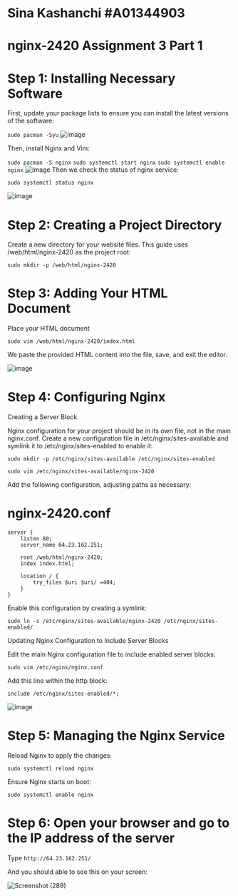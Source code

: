 # Sina Kashanchi #A01344903
# nginx-2420 Assignment 3 Part 1

# Step 1: Installing Necessary Software

First, update your package lists to ensure you can install the latest versions of the software:


`sudo pacman -Syu`
![image](https://github.com/Sina-Kashanchi/nginx-2420/assets/148367803/918c993d-e1d4-4f49-b3da-4d34602d1e02)


Then, install Nginx and Vim:


`sudo pacman -S nginx`
`sudo systemctl start nginx`
`sudo systemctl enable nginx`
![image](https://github.com/Sina-Kashanchi/nginx-2420/assets/148367803/540c191e-1749-4d31-9ead-9c424a4bc15d)
Then we check the status of nginx service:

`sudo systemctl status nginx`

![image](https://github.com/Sina-Kashanchi/nginx-2420/assets/148367803/2fa2380a-3c0f-49d7-a435-bb8d1744405a)


# Step 2: Creating a Project Directory

Create a new directory for your website files. This guide uses /web/html/nginx-2420 as the project root:

`sudo mkdir -p /web/html/nginx-2420`

# Step 3: Adding Your HTML Document

Place your HTML document

`sudo vim /web/html/nginx-2420/index.html`

We paste the provided HTML content into the file, save, and exit the editor.

![image](https://github.com/Sina-Kashanchi/nginx-2420/assets/148367803/fcdbaed6-6e82-42c1-ab32-ab6c8bf96aaa)

# Step 4: Configuring Nginx
Creating a Server Block

Nginx configuration for your project should be in its own file, not in the main nginx.conf. Create a new configuration file in /etc/nginx/sites-available and symlink it to /etc/nginx/sites-enabled to enable it:


`sudo mkdir -p /etc/nginx/sites-available /etc/nginx/sites-enabled`

`sudo vim /etc/nginx/sites-available/nginx-2420`

Add the following configuration, adjusting paths as necessary:

# nginx-2420.conf
```
server {
    listen 80;
    server_name 64.23.162.251;

    root /web/html/nginx-2420;
    index index.html;

    location / {
        try_files $uri $uri/ =404;
    }
}
```


Enable this configuration by creating a symlink:


`sudo ln -s /etc/nginx/sites-available/nginx-2420 /etc/nginx/sites-enabled/`

Updating Nginx Configuration to Include Server Blocks

Edit the main Nginx configuration file to include enabled server blocks:

`sudo vim /etc/nginx/nginx.conf`

Add this line within the http block:

`include /etc/nginx/sites-enabled/*;`

![image](https://github.com/Sina-Kashanchi/nginx-2420/assets/148367803/fcd34334-d9da-464a-8b9b-65ab63f4b990)

# Step 5: Managing the Nginx Service

Reload Nginx to apply the changes:


`sudo systemctl reload nginx`

Ensure Nginx starts on boot:

`sudo systemctl enable nginx`

# Step 6: Open your  browser and go to the IP address of the server

Type `http://64.23.162.251/`

And you should able to see this on your screen:

![Screenshot (289)](https://github.com/Sina-Kashanchi/nginx-2420/assets/148367803/1cc05f41-779f-40ef-a5e9-30796cef8deb)
